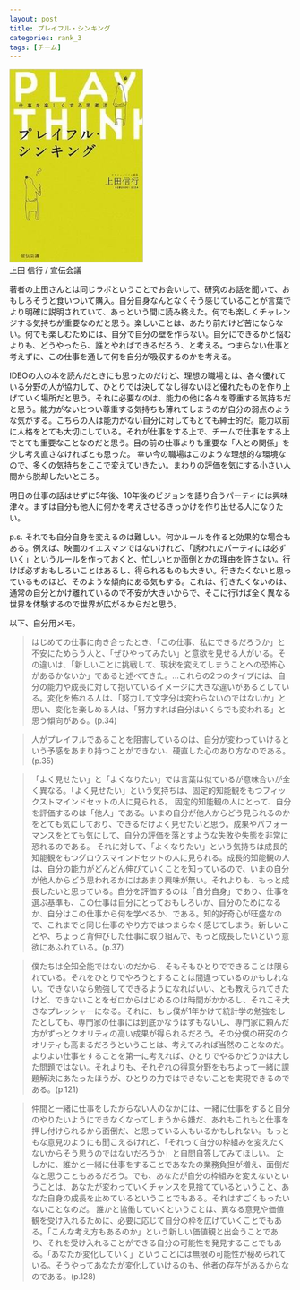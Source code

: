 ```yaml
---
layout: post
title: プレイフル・シンキング
categories: rank_3
tags: [チーム]
---
```



<div class="book"><div class="book_image"><a href="http://www.amazon.co.jp/dp/488335220X"><img src="/images/playful_thinking.jpg"></img></a></div><div class="book_info">上田 信行 / 宣伝会議</div><div class="clear"></div></div>

著者の上田さんとは同じラボということでお会いして、研究のお話を聞いて、おもしろそうと食いついて購入。自分自身なんとなくそう感じていることが言葉でより明確に説明されていて、あっという間に読み終えた。何でも楽しくチャレンジする気持ちが重要なのだと思う。楽しいことは、あたり前だけど苦にならない。何でも楽しむためには、自分で自分の壁を作らない。自分にできるかと悩むよりも、どうやったら、誰とやればできるだろう、と考える。つまらない仕事と考えずに、この仕事を通して何を自分が吸収するのかを考える。 

IDEOの人の本を読んだときにも思ったのだけど、理想の職場とは、各々優れている分野の人が協力して、ひとりでは決してなし得ないほど優れたものを作り上げていく場所だと思う。それに必要なのは、能力の他に各々を尊重する気持ちだと思う。能力がないとつい尊重する気持ちも薄れてしまうのが自分の弱点のような気がする。こちらの人は能力がない自分に対してもとても紳士的だ。能力以前に人格をとても大切にしている。それが仕事をする上で、チームで仕事をする上でとても重要なことなのだと思う。目の前の仕事よりも重要な「人との関係」を少し考え直さなければとも思った。 幸い今の職場はこのような理想的な環境なので、多くの気持ちをここで変えていきたい。まわりの評価を気にする小さい人間から脱却したいところ。 

明日の仕事の話はせずに5年後、10年後のビジョンを語り合うパーティには興味津々。まずは自分も他人に何かを考えさせるきっかけを作り出せる人になりたい。 

p.s. それでも自分自身を変えるのは難しい。何かルールを作ると効果的な場合もある。例えば、映画のイエスマンではないけれど、「誘われたパーティには必ずいく」というルールを作っておくと、忙しいとか面倒とかの理由を許さない。行けば必ずおもしろいことはあるし、得られるものも大きい。行きたくないと思っているものほど、そのような傾向にある気もする。これは、行きたくないのは、通常の自分とかけ離れているので不安が大きいからで、そこに行けば全く異なる世界を体験するので世界が広がるからだと思う。 

以下、自分用メモ。<!--more--> 

> はじめての仕事に向き合ったとき、「この仕事、私にできるだろうか」と不安にためらう人と、「ぜひやってみたい」と意欲を見せる人がいる。その違いは、「新しいことに挑戦して、現状を変えてしまうことへの恐怖心があるかないか」であると述べてきた。...これらの2つのタイプには、自分の能力や成長に対して抱いているイメージに大きな違いがあるとしている。変化を怖れる人は、「努力して文字分は変わらないのではないか」と思い、変化を楽しめる人は、「努力すれば自分はいくらでも変われる」と思う傾向がある。(p.34) 

> 人がプレイフルであることを阻害しているのは、自分が変わっていけるという予感をあまり持つことができない、硬直した心のあり方なのである。(p.35) 

> 「よく見せたい」と「よくなりたい」では言葉は似ているが意味合いが全く異なる。「よく見せたい」という気持ちは、固定的知能観をもつフィックストマインドセットの人に見られる。 
固定的知能観の人にとって、自分を評価するのは「他人」である。いまの自分が他人からどう見られるのかをとても気にしており、できるだけよく見せたいと思う。成果やパフォーマンスをとても気にして、自分の評価を落とすような失敗や失態を非常に恐れるのである。 
それに対して、「よくなりたい」という気持ちは成長的知能観をもつグロウスマインドセットの人に見られる。成長的知能観の人は、自分の能力がどんどん伸びていくことを知っているので、いまの自分が他人からどう思われるかにはあまり興味が無い。それよりも、もっと成長したいと思っている。自分を評価するのは「自分自身」であり、仕事を選ぶ基準も、この仕事は自分にとっておもしろいか、自分のためになるか、自分はこの仕事から何を学べるか、である。知的好奇心が旺盛なので、これまでと同じ仕事のやり方ではつまらなく感じてしまう。新しいことや、ちょっと背伸びした仕事に取り組んで、もっと成長したいという意欲にあふれている。(p.37) 

> 僕たちは全知全能ではないのだから、そもそもひとりでできることは限られている。それをひとりでやろうとすることは間違っているのかもしれない。できないなら勉強してできるようになればいい、とも教えられてきたけど、できないことをゼロからはじめるのは時間がかかるし、それこそ大きなプレッシャーになる。それに、もし僕が1年かけて統計学の勉強をしたとしても、専門家の仕事には到底かなうはずもないし、専門家に頼んだ方がずっとクオリティの高い成果が得られるだろう。その分僕の研究のクオリティも高まるだろうということは、考えてみれば当然のことなのだ。 
よりよい仕事をすることを第一に考えれば、ひとりでやるかどうかは大した問題ではない。それよりも、それぞれの得意分野をもちよって一緒に課題解決にあたったほうが、ひとりの力ではできないことを実現できるのである。(p.121) 

> 仲間と一緒に仕事をしたがらない人のなかには、一緒に仕事をすると自分のやりたいようにできなくなってしまうから嫌だ、あれもこれもと仕事を押し付けられるから面倒だ、と思っている人もいるかもしれない。もっともな意見のようにも聞こえるけれど、「それって自分の枠組みを変えたくないからそう思うのではないだろうか」と自問自答してみてほしい。 
たしかに、誰かと一緒に仕事をすることであなたの業務負担が増え、面倒だなと思うこともあるだろう。でも、あなたが自分の枠組みを変えないということは、あなたが変わっていくチャンスを見捨てているということ、あなた自身の成長を止めているということでもある。それはすごくもったいないことなのだ。 
誰かと協働していくということは、異なる意見や価値観を受け入れるために、必要に応じて自分の枠を広げていくことでもある。「こんな考え方もあるのか」という新しい価値観と出会うことであり、それを受け入れることができる自分の可能性を発見することでもある。「あなたが変化していく」ということには無限の可能性が秘められている。そうやってあなたが変化していけるのも、他者の存在があるからなのである。(p.128)
